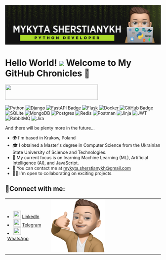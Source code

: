 <img src="https://raw.githubusercontent.com/Thoughtseize1/Thoughtseize1/main/icons/1.png" alt="my banner">

# Hello World!  ![](https://user-images.githubusercontent.com/18350557/176309783-0785949b-9127-417c-8b55-ab5a4333674e.gif) Welcome to My GitHub Chronicles 🚀



<img src="https://badgen.net/badge/icon/My Active Tech Stack:?color=green&icon=codacy&label" width="300" height="50"> 

![Python](https://img.shields.io/badge/python-3670A0?style=for-the-badge&logo=python&logoColor=ffdd54) ![Django](https://img.shields.io/badge/django-%23092E20.svg?style=for-the-badge&logo=django&logoColor=white) ![FastAPI Badge](https://img.shields.io/badge/FastAPI-009688?style=for-the-badge&logo=fastapi&logoColor=white) ![Flask](https://img.shields.io/badge/flask-%23000.svg?style=for-the-badge&logo=flask&logoColor=white) ![Docker](https://img.shields.io/badge/docker-%230db7ed.svg?style=for-the-badge&logo=docker&logoColor=white) ![GitHub Badge](https://img.shields.io/badge/GitHub-181717?style=for-the-badge&logo=github&logoColor=white)  ![SQLite](https://img.shields.io/badge/sqlite-%2307405e.svg?style=for-the-badge&logo=sqlite&logoColor=white) ![MongoDB](https://img.shields.io/badge/MongoDB-%234ea94b.svg?style=for-the-badge&logo=mongodb&logoColor=white)  ![Postgres](https://img.shields.io/badge/postgres-%23316192.svg?style=for-the-badge&logo=postgresql&logoColor=white) ![Redis](https://img.shields.io/badge/redis-%23DD0031.svg?style=for-the-badge&logo=redis&logoColor=white) ![Postman](https://img.shields.io/badge/Postman-FF6C37?style=for-the-badge&logo=postman&logoColor=white)   ![Jinja](https://img.shields.io/badge/jinja-white.svg?style=for-the-badge&logo=jinja&logoColor=black) ![JWT](https://img.shields.io/badge/JWT-black?style=for-the-badge&logo=JSON%20web%20tokens) ![RabbitMQ](https://img.shields.io/badge/Rabbitmq-FF6600?style=for-the-badge&logo=rabbitmq&logoColor=white) ![Jira](https://img.shields.io/badge/jira-%230A0FFF.svg?style=for-the-badge&logo=jira&logoColor=white) 

And there will be plenty more in the future...
- 🌍 I'm based in Krakow, Poland
- 🎓 I obtained a Master's degree in Computer Science from the Ukrainian State University of Science and Technologies.
- 🎯 My current focus is on learning Machine Learning (ML), Artificial Intelligence (AI), and JavaScript.
- 📨 You can contact me at  [mykyta.sherstianykh@gmail.com](mailto:mykyta.sherstianykh@gmail.com)
- 🤝🏻 I'm open to collaborating on exciting projects.

## **📲Connect with me:**

<table>
<td> 
<li> <img src="https://raw.githubusercontent.com/get-icon/geticon/fc0f660daee147afb4a56c64e12bde6486b73e39/icons/linkedin-icon.svg" width="24" height="24"> <a href="https://www.linkedin.com/in/nsherstianykh/">LinkedIn</a> 
</li> 
<li> <img src="https://raw.githubusercontent.com/get-icon/geticon/fc0f660daee147afb4a56c64e12bde6486b73e39/icons/telegram.svg" width="24" height="24"> <a href="https://t.me/thoughtseize">Telegram</a> 
</li>
 <li> <img src="https://raw.githubusercontent.com/get-icon/geticon/fc0f660daee147afb4a56c64e12bde6486b73e39/icons/whatsapp.svg" width="24" height="24"> <a href="https://wa.me/+48883147362">WhatsApp</a>
  </li> 
 </ul>
 </td> 
 <td style="padding-left: 20px;"> 
<img src="https://raw.githubusercontent.com/Thoughtseize1/Thoughtseize1/main/icons/me(2).png" width="50%">

<!--
Here are some ideas to get you started:

- 🔭 I’m currently working on ...
- 🌱 I’m currently learning ...
- -   🖥️ See my portfolio at  [danielcranney.com](http://danielcranney.com/)
- -   🚀 I'm currently working on  [Smylo.co](http://smylo.co/),  [ColorHub.app](http://colorhub.app/)  and  [ProfileMe.dev](http://profileme.dev/)
- 👯 I’m looking to collaborate on ...
- 🤔 I’m looking for help with ...
- 💬 Ask me about ...
- 📫 How to reach me: ...
- 😄 Pronouns: ...
- ⚡ Fun fact: ...
-->
